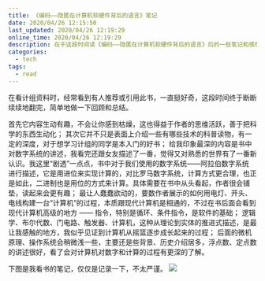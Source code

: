 ```yaml
---
title: 《编码——隐匿在计算机软硬件背后的语言》笔记
date: 2020/04/26 12:15:50
last_updated: 2020/04/26 12:19:29
online_time: 2020/04/26 12:19:29
description: 在于这段时间读《编码——隐匿在计算机软硬件背后的语言》后的一些笔记和感想
categories:
  - tech
tags:
  - read
---
```


在看计组资料时，经常看到有人推荐或引用此书，一直挺好奇，这段时间终于断断续续地翻完，简单地做一下回顾和总结。

首先它内容生动有趣，不会让你感到枯燥，这也得益于作者的思维活跃，善于把科学的东西生动化；
其次它并不只是表面上介绍一些有哪些技术的科普读物，有一定的深度，对于想学习计组的同学是本入门的好书；
给我印象最深的内容是书中对数字系统的讲述，我看完还跟女友描述了一番，觉得又对熟悉的世界有了一番新认识。我这里“剧透”一点点，书中对于我们使用的数字系统——阿拉伯数字系统 进行描述，它是用进位来实现计算的，对比罗马数字系统，计算方式更合理，也正是如此，二进制也是用位的方式来计算。具体需要在书中从头看起，作者很会铺垫，读起来会更有趣；
最让人蠢蠢欲动的，要数作者展示的如何用电灯、开头、电线构建一台“计算机”的过程，本质跟现代计算机是相通的，不过在书后面会看到现代计算机高级的地方 —— 指令，特别是循环、条件指令，是软件的基础；
逻辑学、布尔代数、门电路、触发器、计算机，这种从理论到实体的推进式描述，是最让我感触的地方，我似乎见证到计算机从摇篮逐步成长起来的过程；
后面的微机原理、操作系统会稍微浅一些，主要还是些背景、历史介绍居多，浮点数、定点数的讲述很好，看了会对计算机对数字和计算的过程有更深的了解。

下图是我看书的笔记，仅仅是记录一下，不太严谨。
![](https://img.yangrunwei.com/article-img/20200426/08820f2a-3898-42c1-a5aa-4267f4b20469--Code.jpg)
